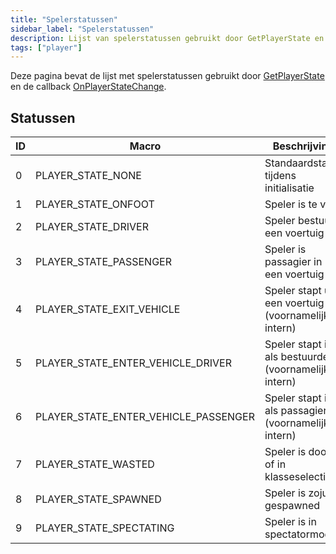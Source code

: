 ```yaml
---
title: "Spelerstatussen"
sidebar_label: "Spelerstatussen"
description: Lijst van spelerstatussen gebruikt door GetPlayerState en OnPlayerStateChange.
tags: ["player"]
---
```


Deze pagina bevat de lijst met spelerstatussen gebruikt door [GetPlayerState](../functions/GetPlayerState) en de callback [OnPlayerStateChange](../callbacks/OnPlayerStateChange).

## Statussen

| ID  | Macro                                | Beschrijving                                                                        |
| --- | ------------------------------------ | ----------------------------------------------------------------------------------- |
| 0   | PLAYER_STATE_NONE                    | Standaardstatus tijdens initialisatie                                               |
| 1   | PLAYER_STATE_ONFOOT                  | Speler is te voet                                                                   |
| 2   | PLAYER_STATE_DRIVER                  | Speler bestuurt een voertuig                                                        |
| 3   | PLAYER_STATE_PASSENGER               | Speler is passagier in een voertuig                                                 |
| 4   | PLAYER_STATE_EXIT_VEHICLE            | Speler stapt uit een voertuig (voornamelijk intern)                                 |
| 5   | PLAYER_STATE_ENTER_VEHICLE_DRIVER    | Speler stapt in als bestuurder (voornamelijk intern)                                |
| 6   | PLAYER_STATE_ENTER_VEHICLE_PASSENGER | Speler stapt in als passagier (voornamelijk intern)                                 |
| 7   | PLAYER_STATE_WASTED                  | Speler is dood of in klasseselectie                                                 |
| 8   | PLAYER_STATE_SPAWNED                 | Speler is zojuist gespawned                                                         |
| 9   | PLAYER_STATE_SPECTATING              | Speler is in spectatormodus                                                         |


